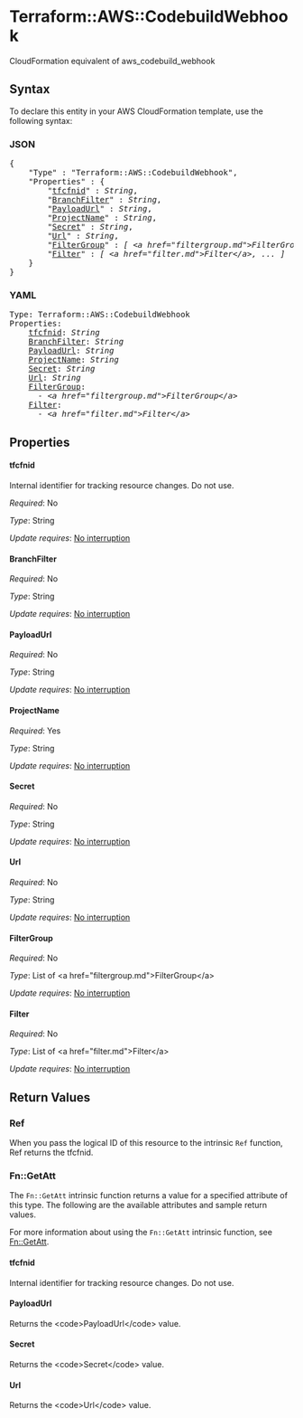 # Terraform::AWS::CodebuildWebhook

CloudFormation equivalent of aws_codebuild_webhook

## Syntax

To declare this entity in your AWS CloudFormation template, use the following syntax:

### JSON

<pre>
{
    "Type" : "Terraform::AWS::CodebuildWebhook",
    "Properties" : {
        "<a href="#tfcfnid" title="tfcfnid">tfcfnid</a>" : <i>String</i>,
        "<a href="#branchfilter" title="BranchFilter">BranchFilter</a>" : <i>String</i>,
        "<a href="#payloadurl" title="PayloadUrl">PayloadUrl</a>" : <i>String</i>,
        "<a href="#projectname" title="ProjectName">ProjectName</a>" : <i>String</i>,
        "<a href="#secret" title="Secret">Secret</a>" : <i>String</i>,
        "<a href="#url" title="Url">Url</a>" : <i>String</i>,
        "<a href="#filtergroup" title="FilterGroup">FilterGroup</a>" : <i>[ &lt;a href=&#34;filtergroup.md&#34;&gt;FilterGroup&lt;/a&gt;, ... ]</i>,
        "<a href="#filter" title="Filter">Filter</a>" : <i>[ &lt;a href=&#34;filter.md&#34;&gt;Filter&lt;/a&gt;, ... ]</i>
    }
}
</pre>

### YAML

<pre>
Type: Terraform::AWS::CodebuildWebhook
Properties:
    <a href="#tfcfnid" title="tfcfnid">tfcfnid</a>: <i>String</i>
    <a href="#branchfilter" title="BranchFilter">BranchFilter</a>: <i>String</i>
    <a href="#payloadurl" title="PayloadUrl">PayloadUrl</a>: <i>String</i>
    <a href="#projectname" title="ProjectName">ProjectName</a>: <i>String</i>
    <a href="#secret" title="Secret">Secret</a>: <i>String</i>
    <a href="#url" title="Url">Url</a>: <i>String</i>
    <a href="#filtergroup" title="FilterGroup">FilterGroup</a>: <i>
      - &lt;a href=&#34;filtergroup.md&#34;&gt;FilterGroup&lt;/a&gt;</i>
    <a href="#filter" title="Filter">Filter</a>: <i>
      - &lt;a href=&#34;filter.md&#34;&gt;Filter&lt;/a&gt;</i>
</pre>

## Properties

#### tfcfnid

Internal identifier for tracking resource changes. Do not use.

_Required_: No

_Type_: String

_Update requires_: [No interruption](https://docs.aws.amazon.com/AWSCloudFormation/latest/UserGuide/using-cfn-updating-stacks-update-behaviors.html#update-no-interrupt)

#### BranchFilter

_Required_: No

_Type_: String

_Update requires_: [No interruption](https://docs.aws.amazon.com/AWSCloudFormation/latest/UserGuide/using-cfn-updating-stacks-update-behaviors.html#update-no-interrupt)

#### PayloadUrl

_Required_: No

_Type_: String

_Update requires_: [No interruption](https://docs.aws.amazon.com/AWSCloudFormation/latest/UserGuide/using-cfn-updating-stacks-update-behaviors.html#update-no-interrupt)

#### ProjectName

_Required_: Yes

_Type_: String

_Update requires_: [No interruption](https://docs.aws.amazon.com/AWSCloudFormation/latest/UserGuide/using-cfn-updating-stacks-update-behaviors.html#update-no-interrupt)

#### Secret

_Required_: No

_Type_: String

_Update requires_: [No interruption](https://docs.aws.amazon.com/AWSCloudFormation/latest/UserGuide/using-cfn-updating-stacks-update-behaviors.html#update-no-interrupt)

#### Url

_Required_: No

_Type_: String

_Update requires_: [No interruption](https://docs.aws.amazon.com/AWSCloudFormation/latest/UserGuide/using-cfn-updating-stacks-update-behaviors.html#update-no-interrupt)

#### FilterGroup

_Required_: No

_Type_: List of &lt;a href=&#34;filtergroup.md&#34;&gt;FilterGroup&lt;/a&gt;

_Update requires_: [No interruption](https://docs.aws.amazon.com/AWSCloudFormation/latest/UserGuide/using-cfn-updating-stacks-update-behaviors.html#update-no-interrupt)

#### Filter

_Required_: No

_Type_: List of &lt;a href=&#34;filter.md&#34;&gt;Filter&lt;/a&gt;

_Update requires_: [No interruption](https://docs.aws.amazon.com/AWSCloudFormation/latest/UserGuide/using-cfn-updating-stacks-update-behaviors.html#update-no-interrupt)

## Return Values

### Ref

When you pass the logical ID of this resource to the intrinsic `Ref` function, Ref returns the tfcfnid.

### Fn::GetAtt

The `Fn::GetAtt` intrinsic function returns a value for a specified attribute of this type. The following are the available attributes and sample return values.

For more information about using the `Fn::GetAtt` intrinsic function, see [Fn::GetAtt](https://docs.aws.amazon.com/AWSCloudFormation/latest/UserGuide/intrinsic-function-reference-getatt.html).

#### tfcfnid

Internal identifier for tracking resource changes. Do not use.

#### PayloadUrl

Returns the &lt;code&gt;PayloadUrl&lt;/code&gt; value.

#### Secret

Returns the &lt;code&gt;Secret&lt;/code&gt; value.

#### Url

Returns the &lt;code&gt;Url&lt;/code&gt; value.

